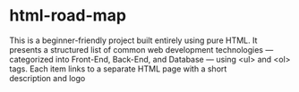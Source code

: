# html-road-map
This is a beginner-friendly project built entirely using pure HTML. It presents a structured list of common web development technologies — categorized into Front-End, Back-End, and Database — using &lt;ul> and &lt;ol> tags. Each item links to a separate HTML page with a short description and logo

